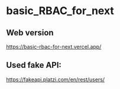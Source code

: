 # basic_RBAC_for_next

## Web version

https://basic-rbac-for-next.vercel.app/

## Used fake API:

https://fakeapi.platzi.com/en/rest/users/